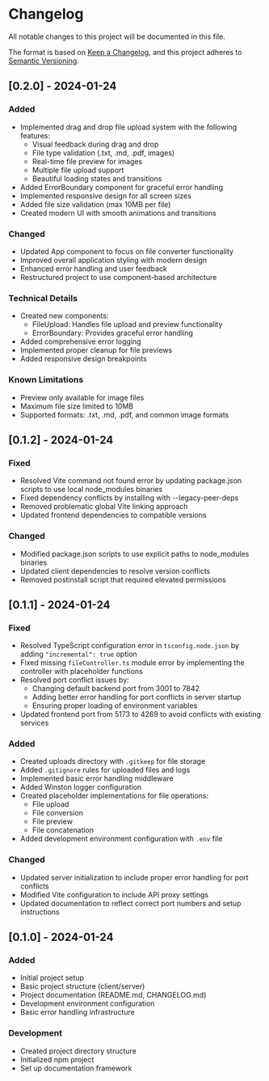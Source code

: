 # Changelog

All notable changes to this project will be documented in this file.

The format is based on [Keep a Changelog](https://keepachangelog.com/en/1.0.0/),
and this project adheres to [Semantic Versioning](https://semver.org/spec/v2.0.0.html).

## [0.2.0] - 2024-01-24

### Added
- Implemented drag and drop file upload system with the following features:
  - Visual feedback during drag and drop
  - File type validation (.txt, .md, .pdf, images)
  - Real-time file preview for images
  - Multiple file upload support
  - Beautiful loading states and transitions
- Added ErrorBoundary component for graceful error handling
- Implemented responsive design for all screen sizes
- Added file size validation (max 10MB per file)
- Created modern UI with smooth animations and transitions

### Changed
- Updated App component to focus on file converter functionality
- Improved overall application styling with modern design
- Enhanced error handling and user feedback
- Restructured project to use component-based architecture

### Technical Details
- Created new components:
  - FileUpload: Handles file upload and preview functionality
  - ErrorBoundary: Provides graceful error handling
- Added comprehensive error logging
- Implemented proper cleanup for file previews
- Added responsive design breakpoints

### Known Limitations
- Preview only available for image files
- Maximum file size limited to 10MB
- Supported formats: .txt, .md, .pdf, and common image formats

## [0.1.2] - 2024-01-24

### Fixed
- Resolved Vite command not found error by updating package.json scripts to use local node_modules binaries
- Fixed dependency conflicts by installing with --legacy-peer-deps
- Removed problematic global Vite linking approach
- Updated frontend dependencies to compatible versions

### Changed
- Modified package.json scripts to use explicit paths to node_modules binaries
- Updated client dependencies to resolve version conflicts
- Removed postinstall script that required elevated permissions

## [0.1.1] - 2024-01-24

### Fixed
- Resolved TypeScript configuration error in `tsconfig.node.json` by adding `"incremental": true` option
- Fixed missing `fileController.ts` module error by implementing the controller with placeholder functions
- Resolved port conflict issues by:
  - Changing default backend port from 3001 to 7842
  - Adding better error handling for port conflicts in server startup
  - Ensuring proper loading of environment variables
- Updated frontend port from 5173 to 4269 to avoid conflicts with existing services

### Added
- Created uploads directory with `.gitkeep` for file storage
- Added `.gitignore` rules for uploaded files and logs
- Implemented basic error handling middleware
- Added Winston logger configuration
- Created placeholder implementations for file operations:
  - File upload
  - File conversion
  - File preview
  - File concatenation
- Added development environment configuration with `.env` file

### Changed
- Updated server initialization to include proper error handling for port conflicts
- Modified Vite configuration to include API proxy settings
- Updated documentation to reflect correct port numbers and setup instructions

## [0.1.0] - 2024-01-24

### Added
- Initial project setup
- Basic project structure (client/server)
- Project documentation (README.md, CHANGELOG.md)
- Development environment configuration
- Basic error handling infrastructure

### Development
- Created project directory structure
- Initialized npm project
- Set up documentation framework

